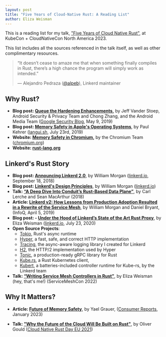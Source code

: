 ```yaml
---
layout: post
title: "Five Years of Cloud-Native Rust: A Reading List"
author: Eliza Weisman
---
```


This is a reading list for my talk, ["Five Years of Cloud Native Rust"](https://kccncna2023.sched.com/event/1R2qn/five-years-of-cloud-native-rust-eliza-weisman-buoyant-inc), at KubeCon + CloudNativeCon North America 2023.

This list includes all the sources referenced in the talk itself, as well as other complimentary resources.

> “It doesn’t cease to amaze me that when something finally compiles in Rust,
> there’s a high chance the program will simply work as intended.”
>
>  — Alejandro Pedraza ([@alpeb](https://github.com/alpeb)), Linkerd maintainer

## Why Rust?

- **Blog post: [Queue the Hardening Enhancements](https://security.googleblog.com/2019/05/queue-hardening-enhancements.html),** by Jeff Vander Stoep, Android Security & Privacy Team and Chong Zhang, and the Android Media Team ([Google Security Blog](https://security.googleblog.com/), May 9, 2019)
- **Blog post: [Memory Safety in Apple's Operating Systems](https://langui.sh/2019/07/23/apple-memory-safety/)**, by Paul Kehrer ([langui.sh](https://langui.sh/), July 23rd, 2019)
- **Website: [Memory Safety in Chromium](https://www.chromium.org/Home/chromium-security/memory-safety/),** by the Chromium Team ([chromium.org](https://www.chromium.org))
- **Website: [rust-lang.org](https://www.rust-lang.org/)**

## Linkerd's Rust Story

- **Blog post: [Announcing Linkerd 2.0](https://linkerd.io/2018/09/18/announcing-linkerd-2-0/)**, by William Morgan ([linkerd.io](https://linkerd.io/blog), September 18, 2018)
- **Blog post: [Linkerd's Design Principles](https://linkerd.io/2019/04/29/linkerd-design-principles/)**, by William Morgan ([linkerd.io](https://linkerd.io/blog))
- **Talk: [“A Deep Dive Into Conduit’s Rust-Based Data Plane”](https://youtu.be/ig-I1641Gdk?si=PmQH92QQlSBfc4bo)**, by Carl Lerche and Sean MacArthur (2018)
- **Article: [Linkerd v2: How Lessons from Production Adoption Resulted in a Rewrite of the Service Mesh](https://www.infoq.com/articles/linkerd-v2-production-adoption/)**, by William Morgan and Daniel Bryant, (InfoQ, April 5, 2019)
- **Blog post: - [Under the Hood of Linkerd’s State of the Art Rust Proxy](https://linkerd.io/2020/07/23/under-the-hood-of-linkerds-state-of-the-art-rust-proxy-linkerd2-proxy)**, by Eliza Weisman ([linkerd.io](https://linkerd.io/blog), July 23, 2020)
- **Open Source Projects**:
	- [Tokio](https://tokio.rs/), Rust's async runtime
	- [Hyper](https://hyper.rs), a fast, safe, and correct HTTP implementation
	- [Tracing](https://tokio.rs/tokio/topics/tracing), the async-aware logging library I created for Linkerd
	- [H2](https://github.com/hyperium/h2), the HTTP/2 implementation used by Hyper
	- [Tonic](https://github.com/hyperium/tonic), a production-ready gRPC library for Rust
	- [Kube.rs](https://kube.rs/), a Rust Kubernetes client,
	- [Kubert](https://crates.io/crates/kubert), a batteries-included controller runtime for Kube-rs, by the Linkerd team
- **Talk: [“Writing Service Mesh Controllers in Rust”](https://youtu.be/ONkWwoJoF3I)**, by Eliza Weisman (hey, that's me!) (ServiceMeshCon 2022)

## Why It Matters?

- **Article: [Future of Memory Safety](https://advocacy.consumerreports.org/research/report-future-of-memory-safety/)**, by Yael Grauer, ([Consumer Reports](https://advocacy.consumerreports.org/), January 2023)
* **Talk: ["Why the Future of the Cloud Will Be Built on Rust"](https://buoyant.io/media/why-the-future-of-the-cloud-will-be-built-on-rust)**, by Oliver Gould ([Cloud Native Rust Day EU 2021](https://www.youtube.com/playlist?list=PLj6h78yzYM2MKPAas7pxIvueTbwFqVRCX))